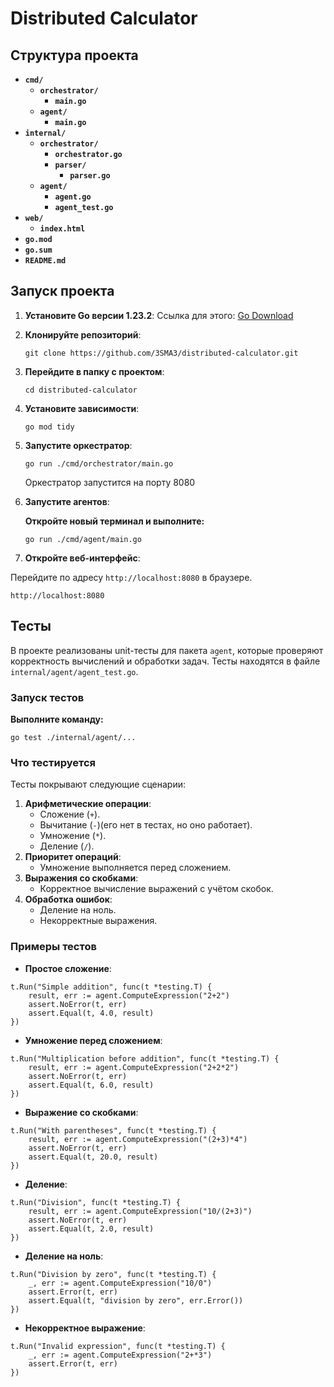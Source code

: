 # Distributed Calculator
## Структура проекта

- **`cmd/`**
  - **`orchestrator/`**
    - **`main.go`**
  - **`agent/`**
    - **`main.go`**
- **`internal/`**
  - **`orchestrator/`**
    - **`orchestrator.go`**
    - **`parser/`**
      - **`parser.go`**
  - **`agent/`**
    - **`agent.go`**
    - **`agent_test.go`**
- **`web/`**
  - **`index.html`**
- **`go.mod`**
- **`go.sum`**
- **`README.md`**
## Запуск проекта
1. **Установите Go версии 1.23.2**:
   Ссылка для этого: [Go Download](https://go.dev/doc/install)
2. **Клонируйте репозиторий**:
   ```
   git clone https://github.com/3SMA3/distributed-calculator.git
   ```
3. **Перейдите в папку с проектом**:
   ```
   cd distributed-calculator
   ```
4. **Установите зависимости**:
   ```
   go mod tidy
   ```
5. **Запустите оркестратор**:
   ```
   go run ./cmd/orchestrator/main.go
   ```
   Оркестратор запустится на порту 8080
6. **Запустите агентов**:

   **Откройте новый терминал и выполните:**
   ```
   go run ./cmd/agent/main.go
   ```
8. **Откройте веб-интерфейс**:

Перейдите по адресу `http://localhost:8080` в браузере.
```
http://localhost:8080
```
## Тесты
В проекте реализованы unit-тесты для пакета `agent`, которые проверяют корректность вычислений и обработки задач. Тесты находятся в файле `internal/agent/agent_test.go`.
### Запуск тестов
**Выполните команду:**
```
go test ./internal/agent/...
```
### Что тестируется
Тесты покрывают следующие сценарии:
1. **Арифметические операции**:
   - Сложение (`+`).
   - Вычитание (`-`)(его нет в тестах, но оно работает).
   - Умножение (`*`).
   - Деление (`/`).
2. **Приоритет операций**:
   - Умножение выполняется перед сложением.
3. **Выражения со скобками**:
   - Корректное вычисление выражений с учётом скобок.
4. **Обработка ошибок**:
   - Деление на ноль.
   - Некорректные выражения.
### Примеры тестов
- **Простое сложение**:
```
t.Run("Simple addition", func(t *testing.T) {
    result, err := agent.ComputeExpression("2+2")
    assert.NoError(t, err)
    assert.Equal(t, 4.0, result)
})
```
- **Умножение перед сложением**:
```
t.Run("Multiplication before addition", func(t *testing.T) {
    result, err := agent.ComputeExpression("2+2*2")
    assert.NoError(t, err)
    assert.Equal(t, 6.0, result)
})
```
- **Выражение со скобками**:
```
t.Run("With parentheses", func(t *testing.T) {
    result, err := agent.ComputeExpression("(2+3)*4")
    assert.NoError(t, err)
    assert.Equal(t, 20.0, result)
})
```
- **Деление**:
```
t.Run("Division", func(t *testing.T) {
    result, err := agent.ComputeExpression("10/(2+3)")
    assert.NoError(t, err)
    assert.Equal(t, 2.0, result)
})
```
- **Деление на ноль**:
```
t.Run("Division by zero", func(t *testing.T) {
    _, err := agent.ComputeExpression("10/0")
    assert.Error(t, err)
    assert.Equal(t, "division by zero", err.Error())
})
```
- **Некорректное выражение**:
```
t.Run("Invalid expression", func(t *testing.T) {
    _, err := agent.ComputeExpression("2+*3")
    assert.Error(t, err)
})
```
